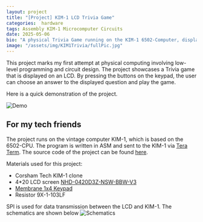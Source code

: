 ```yaml
---
layout: project
title: "[Project] KIM-1 LCD Trivia Game"
categories:  hardware
tags: Assembly KIM-1 Microcomputer Circuits
date: 2025-05-06
bio: "A physical Trivia Game running on the KIM-1 6502-Computer, displayed by an LCD, programmed with assembly."
image: "/assets/img/KIM1Trivia/fullPic.jpg"
---
```


This project marks my first attempt at physical computing involving low-level programming and circuit design. The project showcases a Trivia game that is displayed on an LCD. By pressing the buttons on the keypad, the user can choose an answer to the displayed question and play the game.

Here is a quick demonstration of the project.

![Demo]({{site.base_url}}/assets/img/KIM1Trivia/demo.gif)

## For my tech friends
The project runs on the vintage computer KIM-1, which is based on the 6502-CPU. The program is written in ASM and sent to the KIM-1 via [Tera Term](https://github.com/TeraTermProject/teraterm/releases). The source code of the project can be found [here](https://github.com/namerror/KIM-1-Trivia-Game/tree/main/project).

Materials used for this project:
- Corsham Tech KIM-1 clone
- 4*20 LCD screen [NHD-0420D3Z-NSW-BBW-V3](https://newhavendisplay.com/content/specs/NHD-0420D3Z-NSW-BBW-V3.pdf)
- [Membrane 1x4 Keypad](https://www.adafruit.com/product/1332)
- Resistor 9X-1-103LF

SPI is used for data transmission between the LCD and KIM-1. The schematics are shown below
![Schematics]({{site.base_url}}/assets/img/KIM1Trivia/schematics.jpg)

